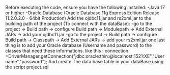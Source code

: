 Before executing the code, ensure you have the following installed:
-Java 17 or higher
-Oracle Database (Oracle Database 11g Express Edition Release 11.2.0.2.0 - 64bit Production)
Add the ojdbc11.jar and rs2xml.jar to the building path of the project (To connect with the dataBase):
-go to the project -> Build path -> configure Build path -> Modulepath -> Add External JARs -> add your ojdbc11.jar
-go to the project -> Build path -> configure Build path -> Classpath -> Add External JARs -> add your rs2xml.jar
one last thing is to add your Oracle database (Username and password) to the classes that need these informations.
like this : connection =DriverManager.getConnection("jdbc:oracle:thin:@localhost:1521:XE","Username","password");
And create The data base table in your dataBase using the script project.sql 
